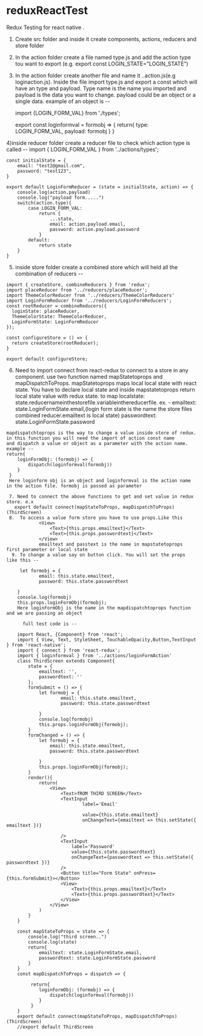 # reduxReactTest

Redux Testing for react native .

1. Create src folder and inside it create components, actions, reducers and store folder
2. In the action folder create a file named type.js and add the action type tou want to export (e.g. export const LOGIN_STATE="LOGIN_STATE")
3. In the action folder create another file and name it ..action.js(e.g loginaction.js). Inside the file import type.js and export a const which
   will have an type and payload. Type name is the name you imported and payload is the data you want to change. payload could be an object 
   or a single data. example of an object is --
   
    import {LOGIN_FORM_VAL} from './types';

    export const loginformval = formobj => {
        return{
            type: LOGIN_FORM_VAL,
            payload: formobj
        }
    }
    
4)inside reducer folder create a reducer file to check which action type is called -- 
   import { LOGIN_FORM_VAL } from '../actions/types';

    const initialState = {
        email: "test2@gmail.com",
        password: "test123",
    }

    export default LoginFormReducer = (state = initialState, action) => {
        console.log(action.payload)
        console.log("payload form.....")
        switch(action.type){
            case LOGIN_FORM_VAL:
                return {
                    ...state,
                    email: action.payload.email,
                    password: action.payload.password
                }
            default:
                return state
        }
    }
    
  5) inside store folder create a combined store which will held all the combination of reducers -- 
  
    import { createStore, combineReducers } from 'redux';
    import placeReducer from '../reducers/placeReducer';
    import ThemeColorReducer from '../reducers/ThemeColorReducers'
    import LoginFormReducer from '../reducers/LoginFormReducers';
    const rootReducer = combineReducers({
      loginState: placeReducer,
      ThemeColorState: ThemeColorReducer,
      LoginFormState: LoginFormReducer
    });

    const configureStore = () => {
      return createStore(rootReducer);
    }

    export default configureStore;
    
  6. Need to import connect from react-redux to connect to a store in any component. use two function named mapStatetoprops and
     mapDispatchToProps. mapStatetoprops maps local local state with react state. You have to declare local state and inside 
     mapstatetoprops return local state value with redux state. to map localstate: state.reducernameinthestorefile.variableinthereducerfile.
     ex. - emailtext: state.LoginFormState.email,(login form state is the name the store files combined reducer.emailtext is local state)
           passwordtext: state.LoginFormState.password
           
    mapdispatchtoprops is the way to change a value inside store of redux. in this function you will need the import of action const name
    and dispatch a value or object as a parameter with the action name. example --
    return{
        loginFormObj: (formobj) => {
            dispatch(loginformval(formobj))
        }
     }
     Here loginform obj is an object and loginformval is the action name in the action file. formobj is passed as parameter
     
     7. Need to connect the above functions to get and set value in redux store. e.x
       export default connect(mapStateToProps, mapDispatchToProps)(ThirdScreen)
     8.  To access a value form store you have to use props.Like this
                <View>
                    <Text>{this.props.emailtext}</Text>
                    <Text>{this.props.passwordtext}</Text>
                </View>
                emailtext and passtext is the name in mapstatetoprops first parameter or local state
      9. To change a value say on button click. You will set the props like this --
      
         let formobj = {
                email: this.state.emailtext,
                password: this.state.passwordtext
            
        }
        console.log(formobj)
        this.props.loginFormObj(formobj);
        Here loginFormObj is the name in the mapdispatchtoprops function and we are passing an object
        
          full test code is --
          
        import React, {Component} from 'react';
        import { View, Text, StyleSheet, TouchableOpacity,Button,TextInput } from 'react-native';
        import { connect } from 'react-redux';
        import { loginformval } from '../actions/loginFormAction'
        class ThirdScreen extends Component{
            state = {
                emailtext: '',
                passwordtext: ''
            };
            formSubmit = () => {
                let formobj = {
                        email: this.state.emailtext,
                        password: this.state.passwordtext

                }
                console.log(formobj)
                this.props.loginFormObj(formobj);
            }
            formChanged = () => {
                let formobj = {
                    email: this.state.emailtext,
                    password: this.state.passwordtext

                }
                this.props.loginFormObj(formobj);
            }
            render(){
                return(
                    <View>
                        <Text>fROM THIRD SCREEN</Text>
                        <TextInput
                                label='Email'

                                value={this.state.emailtext}
                                onChangeText={emailtext => this.setState({ emailtext })}

                        />
                        <TextInput
                            label='Password'
                            value={this.state.passwordtext}
                            onChangeText={passwordtext => this.setState({ passwordtext })}
                        />
                        <Button title="Form State" onPress={this.formSubmit}></Button>
                        <View>
                            <Text>{this.props.emailtext}</Text>
                            <Text>{this.props.passwordtext}</Text>
                        </View>
                    </View>
                )
            }
        }

        const mapStateToProps = state => {
            console.log("third screen..")
            console.log(state)
            return{
                emailtext: state.LoginFormState.email,
                passwordtext: state.LoginFormState.password
            }
        }
        const mapDispatchToProps = dispatch => {

             return{
                loginFormObj: (formobj) => {
                    dispatch(loginformval(formobj))
                }
             }
        }
        export default connect(mapStateToProps, mapDispatchToProps)(ThirdScreen)
        //export default ThirdScreen
